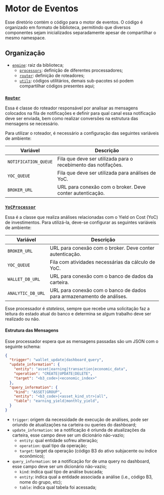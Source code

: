 # Motor de Eventos

Esse diretório contém o código para o motor de eventos. O código é organizado em formato de biblioteca, permitindo que diversos componentes sejam inicializados separadamente apesar de compartilhar o mesmo namespace.

## Organização

- [`engine`](./engine): raiz da biblioteca;
    - [`processors`](./engine/processors): definição de diferentes processadores;
    - [`router`](./engine/router): definição de roteadores;
    - [`utils`](./engine/utils): códigos utilitários, demais sub-pacotes só podem compartilhar códigos presentes aqui;

### [`Router`](./engine/router/router.py)

Essa é classe do roteador responsável por analisar as mensagens colocados na fila de notificações e definir para qual canal essa notificação deve ser enviada, bem como realizar conversões na estrutura das mensagens se necessário.

Para utilizar o roteador, é necessário a configuração das seguintes variáveis de ambiente:

| Variável | Descrição |
| --- | --- |
| `NOTIFICATION_QUEUE` | Fila que deve ser utilizada para o recebimento das notifações. |
| `YOC_QUEUE` | Fila que deve ser utilizada para análises de YoC. |
| `BROKER_URL` | URL para conexão com o broker. Deve conter autenticação. |


### [`YoCProcessor`](./engine/processors/yoc.py)

Essa é a classe que realiza análises relacionadas com o Yield on Cost (YoC) de investimentos. Para utilizá-la, deve-se configurar as seguintes variáveis de ambiente:

| Variável | Descrição |
| --- | --- |
| `BROKER_URL` | URL para conexão com o broker. Deve conter autenticação. |
| `YOC_QUEUE` | Fila com atividades necessárias da cálculo de YoC. |
| `WALLET_DB_URL` | URL para conexão com o banco de dados da carteira. |
| `ANALYTIC_DB_URL` | URL para conexão com o banco de dados para armazenamento de análises. |

Esse processador é _stateless_, sempre que recebe uma solicitação faz a leitura do estado atual do banco e determina se algum trabalho deve ser realizado ou não.

#### Estrutura das Mensagens

Esse processador espera que as mensagens passadas são um JSON com o seguinte schema:

```json
{
  "trigger": "wallet_update|dashboard_query",
  "update_information": {
    "entity": "asset|earning|transaction|economic_data",
    "operation": "CREATE|UPDATE|DELETE",
    "target": "<b3_code>|<economic_index>"
  },
  "query_information": {
    "kind": "ASSET|GROUP",
    "entity": "<b3_code>|<asset_kind_str>|all",
    "table": "earning_yield|monthly_yield",
  }
}
```


- `trigger`: origem da necessidade de execução de análises, pode ser oriundo de atualizações na carteira ou queries do dashboard;
- `update_information`: se a notificação é oriunda de atualizações da carteira, esse campo deve ser um dicionário não-vazio;
    - `entity`: qual entidade sofreu alteração;
    - `operation`: qual tipo da operação;
    - `target`: target da operação (código B3 do ativo subjacente ou índice econômico);
- `query_information`: se a notificação for de uma query no dashboard, esse campo deve ser um dicionário não-vazio;
    - `kind`: indica qual tipo de análise buscada;
    - `entity`: indica qual a entidade associada a análise (i.e., código B3, nome do grupo, etc);
    - `table`: indica qual tabela foi acessada;

